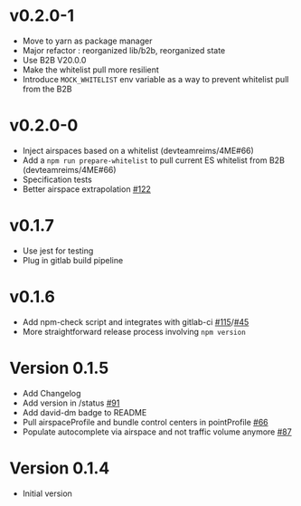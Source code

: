 # v0.2.0-1
  * Move to yarn as package manager
  * Major refactor : reorganized lib/b2b, reorganized state
  * Use B2B V20.0.0
  * Make the whitelist pull more resilient
  * Introduce `MOCK_WHITELIST` env variable as a way to prevent whitelist pull from the B2B

# v0.2.0-0
  * Inject airspaces based on a whitelist (devteamreims/4ME#66)
  * Add a `npm run prepare-whitelist` to pull current ES whitelist from B2B (devteamreims/4ME#66)
  * Specification tests
  * Better airspace extrapolation [#122](devteamreims/4ME#122)

# v0.1.7
  * Use jest for testing
  * Plug in gitlab build pipeline

# v0.1.6
  * Add npm-check script and integrates with gitlab-ci [#115](devteamreims/4ME#115)/[#45](devteamreims/4ME#45)
  * More straightforward release process involving `npm version`

# Version 0.1.5
  * Add Changelog
  * Add version in /status [#91](https://github.com/devteamreims/4ME/issues/91)
  * Add david-dm badge to README
  * Pull airspaceProfile and bundle control centers in pointProfile [#66](https://github.com/devteamreims/4ME/issues/66)
  * Populate autocomplete via airspace and not traffic volume anymore [#87](https://github.com/devteamreims/4ME/issues/87)

# Version 0.1.4
 * Initial version
